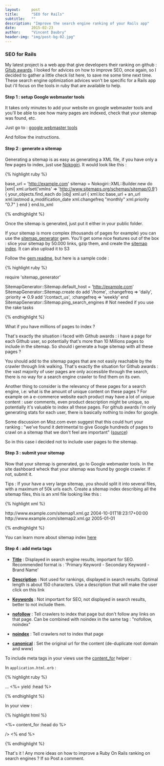 ```yaml
---
layout:     post
title:      "SEO for Rails"
subtitle:   ""
description: "Improve the search engine ranking of your Rails app"
date:       2015-02-23
author:     "Vincent Daubry"
header-img: "img/post-bg-02.jpg"
---
```


### SEO for Rails

My latest project is a web app that give developers their ranking on github : [Gitub awards](http://github-awards.com/). I looked for advices on how to improve SEO, once again, so I decided to gather a little check list here, to save me some time next time.<br>
These search engine optimization advices won't be specific for a Rails app but i'll focus on the tools in ruby that are available to help.  

#### Step 1 : setup Google webmaster tools

It takes only minutes to add your website on google webmaster tools and you'll be able to see how many pages are indexed, check that your sitemap was found, etc.

Just go to : [google webmaster tools](https://www.google.com/webmasters/tools/home?hl=en)

And follow the instructions.


#### Step 2 : generate a sitemap

Generating a sitemap is as easy as generating a XML file, if you have only a few pages to index, just use [Nokogiri](http://www.nokogiri.org/). It would look like this :

{% highlight ruby %}

base_url = 'http://example.com'
sitemap = Nokogiri::XML::Builder.new do |xml|
  xml.urlset('xmlns' => 'http://www.sitemaps.org/schemas/sitemap/0.9') {
    your_objects.find_each do |obj|
      xml.url {
        xml.loc base_url + an_url
        xml.lastmod a_modification_date
        xml.changefreq "monthly"
        xml.priority "0.7"
      }
    end
  }
end.to_xml

{% endhighlight %}

Once the sitemap is generated, just put it either in your public folder.

If your sitemap is more complex (thousands of pages for example) you can use the [sitemap_generator](https://github.com/kjvarga/sitemap_generator) gem. You'll get some nice features out of the box : slice your sitemap by 50.000 links, gzip them, and create the [sitemap index](https://support.google.com/webmasters/answer/75712?hl=en). It can also upload it to S3

Follow the [gem readme](https://github.com/kjvarga/sitemap_generator), but here is a sample code :


{% highlight ruby %}

require 'sitemap_generator'

SitemapGenerator::Sitemap.default_host = 'http://example.com'
SitemapGenerator::Sitemap.create do
  add '/home', :changefreq => 'daily', :priority => 0.9
  add '/contact_us', :changefreq => 'weekly'
end
SitemapGenerator::Sitemap.ping_search_engines # Not needed if you use the rake tasks

{% endhighlight %}


What if you have millions of pages to index ?

That's exactly the situation i faced with Github awards : i have a page for each Github user, so potentially that's more than 10 Millions pages to include in the sitemap.
So should i generate a huge sitemap with all these pages ?

You should add to the sitemap pages that are not easily reachable by the crawler through link walking. That's exactly the situation for Github awards : the vast majority of user pages are only accessible through the search, there is no way for a search engine crawler to find them on its own.

Another thing to consider is the relevancy of these pages for a search engine, i.e: what is the amount of unique content on these pages ?
For example on a e-commerce website each product may have a lot of unique content : user comments, even product description might be unique, so potentially it's valuable to index all these pages.
For github awards i'm only generating stats for each user, there is basically nothing to index for google.

Some discussion on Moz.com even suggest that this could hurt your ranking : "we've found it detrimental to give Google hundreds of pages to crawl on a sitemap that we don't feel are important" ([source](http://moz.com/community/q/should-xml-sitemaps-include-all-pages-or-just-the-deeper-ones))

So in this case i decided not to include user pages to the sitemap.


#### Step 3 : submit your sitemap

Now that your sitemap is generated, go to Google webmaster tools. In the site dashboard wheck that your sitemap was found by google crawler. If not, submit it.

Tips : If your have a very large sitemap, you should split it into several files, with a maximum of 50k urls each. Create a sitemap index describing all the sitemap files, this is an xml file looking like this :

{% highlight xml %}

<?xml version="1.0" encoding="UTF-8"?>
   <sitemapindex xmlns="http://www.sitemaps.org/schemas/sitemap/0.9">
   <sitemap>
      <loc>http://www.example.com/sitemap1.xml.gz</loc>
      <lastmod>2004-10-01T18:23:17+00:00</lastmod>
   </sitemap>
   <sitemap>
      <loc>http://www.example.com/sitemap2.xml.gz</loc>
      <lastmod>2005-01-01</lastmod>
   </sitemap>
   </sitemapindex>
  
{% endhighlight %}


You can learn more about sitemap index [here](https://support.google.com/webmasters/answer/75712?hl=en) 



#### Step 4 : add meta tags

* __[Title](http://moz.com/learn/seo/title-tag)__ : Displayed in search engine results, important for SEO. Recommended format is : 'Primary Keyword - Secondary Keyword - Brand Name'

* __[Description](http://moz.com/learn/seo/meta-description)__ : Not used for rankings, displayed in search results. Optimal length is about 150 characters. Use a description that will make the user click on this link

* __[Keywords](http://moz.com/community/q/meta-keywords-should-we-use-them-or-not)__ : Not important for SEO, not displayed in search results, better to not include them.

* __[nofollow](http://moz.com/learn/seo/robotstxt)__ : Tell crawlers to index that page but don't follow any links on that page. Can be combined with noindex in the same tag : "nofollow, noindex"

* __[noindex](http://moz.com/learn/seo/robotstxt)__ : Tell crawlers not to index that page

* __[canonical](http://moz.com/blog/complete-guide-to-rel-canonical-how-to-and-why-not)__ : Set the original url for the content (de-duplicate root domain and www)

To include meta tags in your views use the [content_for](http://guides.rubyonrails.org/layouts_and_rendering.html#using-the-content-for-method) helper :

In ``` application.html.erb ``` :

{% highlight ruby %}

<head>
  ...
  <%= yield :head %>
</head>
  
{% endhighlight %}

In your view : 

{% highlight html %}

<%= content_for :head do %>
  <title> Github ranking | github-awards</title>
  <meta name="description" content="Discover your ranking on Github ! Find out what is your rank by language, in your city and in your country"/>
  <link rel="canonical" href=<%= welcome_url %> />
<% end %>

{% endhighlight %}


That's it ! Any more ideas on how to improve a Ruby On Rails ranking on search engines ? If so Post a comment.
